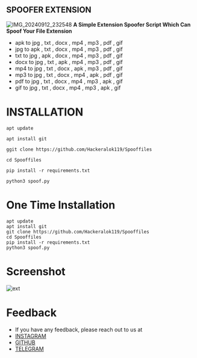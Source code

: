## SPOOFER EXTENSION

![IMG_20240912_232548](https://github.com/user-attachments/assets/9f371920-0f8e-46b9-a13d-b75bbab2c1de)
 **A Simple Extension Spoofer Script Which Can Spoof Your File Extension**

-  apk to jpg , txt , docx , mp4 , mp3 , pdf , gif
-  jpg to apk , txt , docx , mp4 , mp3 , pdf , gif
-  txt to jpg , apk , docx , mp4 , mp3 , pdf , gif
-  docx to jpg , txt , apk , mp4 , mp3 , pdf , gif
-  mp4 to jpg , txt , docx , apk , mp3 , pdf , gif
-  mp3 to jpg , txt , docx , mp4 , apk , pdf , gif
-  pdf to jpg , txt , docx , mp4 , mp3 , apk , gif
-  gif to jpg , txt , docx , mp4 , mp3 , apk , gif

  
# INSTALLATION

```
apt update
```
```
apt install git
```
```
ggit clone https://github.com/Hackeralok119/Spooffiles
```
```
cd Spooffiles
```
```
pip install -r requirements.txt
```
```
python3 spoof.py
```

# One Time Installation

```
apt update
apt install git
git clone https://github.com/Hackeralok119/Spooffiles
cd Spooffiles
pip install -r requirements.txt
python3 spoof.py
```

# Screenshot
![ext](https://github.com/user-attachments/assets/d95225a1-dd58-4024-8646-12b4c8f1f113)

# Feedback

- If you have any feedback, please reach out to us at
-  [INSTAGRAM](https://instagram.com/HackerAlok2.0)
-  [GITHUB](https://github.com/HackerAlok119)
-  [TELEGRAM](https://telegram.me/Hackeralokrenew)

